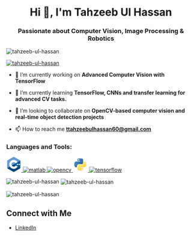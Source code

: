 <h1 align="center">Hi 👋, I'm Tahzeeb Ul Hassan</h1>
<h3 align="center">Passionate about Computer Vision, Image Processing & Robotics</h3>

<p align="left"> <img src="https://komarev.com/ghpvc/?username=tahzeeb-ul-hassan&label=Profile%20views&color=0e75b6&style=flat" alt="tahzeeb-ul-hassan" /> </p>

<p align="left"> <a href="https://github.com/ryo-ma/github-profile-trophy"><img src="https://github-profile-trophy.vercel.app/?username=tahzeeb-ul-hassan" alt="tahzeeb-ul-hassan" /></a> </p>

- 🔭 I’m currently working on **Advanced Computer Vision with TensorFlow**

- 🌱 I’m currently learning **TensorFlow, CNNs and transfer learning for advanced CV tasks.**

- 👯 I’m looking to collaborate on **OpenCV-based computer vision and real-time object detection projects**

- 📫 How to reach me **ttahzeebulhassan60@gmail.com**



<h3 align="left">Languages and Tools:</h3>
<p align="left"> <a href="https://www.w3schools.com/cpp/" target="_blank" rel="noreferrer"> <img src="https://raw.githubusercontent.com/devicons/devicon/master/icons/cplusplus/cplusplus-original.svg" alt="cplusplus" width="40" height="40"/> </a> <a href="https://www.mathworks.com/" target="_blank" rel="noreferrer"> <img src="https://upload.wikimedia.org/wikipedia/commons/2/21/Matlab_Logo.png" alt="matlab" width="40" height="40"/> </a> <a href="https://opencv.org/" target="_blank" rel="noreferrer"> <img src="https://www.vectorlogo.zone/logos/opencv/opencv-icon.svg" alt="opencv" width="40" height="40"/> </a> <a href="https://www.python.org" target="_blank" rel="noreferrer"> <img src="https://raw.githubusercontent.com/devicons/devicon/master/icons/python/python-original.svg" alt="python" width="40" height="40"/> </a> <a href="https://www.tensorflow.org" target="_blank" rel="noreferrer"> <img src="https://www.vectorlogo.zone/logos/tensorflow/tensorflow-icon.svg" alt="tensorflow" width="40" height="40"/> </a> </p>

<p><img align="left" src="https://github-readme-stats.vercel.app/api/top-langs?username=tahzeeb-ul-hassan&show_icons=true&locale=en&layout=compact" alt="tahzeeb-ul-hassan" /></p>

<p>&nbsp;<img align="center" src="https://github-readme-stats.vercel.app/api?username=tahzeeb-ul-hassan&show_icons=true&locale=en" alt="tahzeeb-ul-hassan" /></p>

<p><img align="center" src="https://github-readme-streak-stats.herokuapp.com/?user=tahzeeb-ul-hassan&" alt="tahzeeb-ul-hassan" /></p>


## Connect with Me
- [LinkedIn](https://www.linkedin.com/in/tahzeeb-ul-hassan-637845297/)
<!--
**Tahzeeb-Ul-Hassan/Tahzeeb-Ul-Hassan** is a ✨ _special_ ✨ repository because its `README.md` (this file) appears on your GitHub profile.

Here are some ideas to get you started:

- 🔭 I’m currently working on ...
- 🌱 I’m currently learning ...
- 👯 I’m looking to collaborate on ...
- 🤔 I’m looking for help with ...
- 💬 Ask me about ...
- 📫 How to reach me: ...
- 😄 Pronouns: ...
- ⚡ Fun fact: ...
-->
